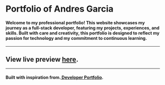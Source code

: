 
# Portfolio of Andres Garcia

#### Welcome to my professional portfolio! This website showcases my journey as a full-stack developer, featuring my projects, experiences, and skills. Built with care and creativity, this portfolio is designed to reflect my passion for technology and my commitment to continuous learning.

---

## View live preview [here](andresgarciaportfolio.netlify.app/).

---

#### Built with inspiration from.[ Developer Portfolio](andresgarciaportfolio.netlify.app).
